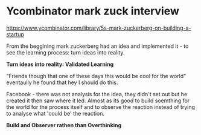 # Ycombinator mark zuck interview
https://www.ycombinator.com/library/5s-mark-zuckerberg-on-building-a-startup

From the beggining mark zuckerberg had an idea and implemented it - to see the learning process: turn ideas into reality.

**Turn ideas into reality: Validated Learning**

"Friends though that one of these days this would be cool for the world" eventaully he found that hey I should do this.

Facebook - there was not analysis for the idea, they didn't set out but he created it then saw where it led. Almost as its good to build soemthing for the world for the process itself and to observe the reaction instead of trying to analyse what 'could be' the reaction.

**Build and Observer rathen than Overthinking**



